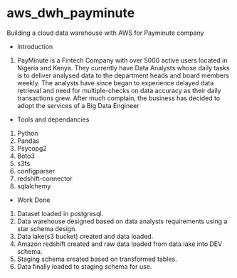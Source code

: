 # aws_dwh_payminute
Building a cloud data warehouse with AWS for Payminute company

- Introduction
1. PayMinute is a Fintech Company with over 5000 active users located in Nigeria and Kenya. They currently have Data Analysts whose daily tasks is to deliver analysed data to the department heads and board members weekly.
The analysts have since began to experience delayed data retrieval and need for multiple-checks on data accuracy as their daily transactions grew. After much complain, the business has decided to adopt the services of a Big Data Engineer


- Tools and dependancies
1. Python
2. Pandas
3. Psycopg2
4. Boto3
5. s3fs
6. configparser
7. redshift-connector
8. sqlalchemy

- Work Done
1. Dataset loaded in postgresql.
2. Data warehouse designed based on data analysts requirements using a star schema design.
3. Data lake(s3 bucket) created and data loaded.
4. Amazon redshift created and raw data loaded from data lake into DEV schema.
5. Staging schema created based on transformed tables.
6. Data finally loaded to staging schema for use.
